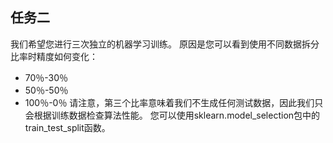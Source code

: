 ## 任务二
我们希望您进行三次独立的机器学习训练。 原因是您可以看到使用不同数据拆分比率时精度如何变化：

+ 70％-30％
+ 50％-50％
+ 100％-0％
请注意，第三个比率意味着我们不生成任何测试数据，因此我们只会根据训练数据检查算法性能。 您可以使用sklearn.model_selection包中的train_test_split函数。

